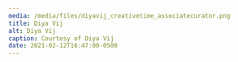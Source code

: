 ```yaml
---
media: /media/files/diyavij_creativetime_associatecurator.png
title: Diya Vij
alt: Diya Vij
caption: Courtesy of Diya Vij
date: 2021-02-12T16:47:00-0500
---
```


